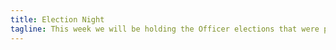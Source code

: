 ```yaml
---
title: Election Night
tagline: This week we will be holding the Officer elections that were postponed from last week. The more that show up, the more exciting election week will be!
---
```

